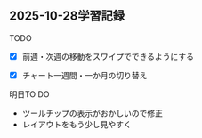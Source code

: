 ## 2025-10-28学習記録

TODO
- [x] 前週・次週の移動をスワイプでできるようにする
- [x] チャート一週間・一か月の切り替え


明日TO DO
- ツールチップの表示がおかしいので修正
- レイアウトをもう少し見やすく